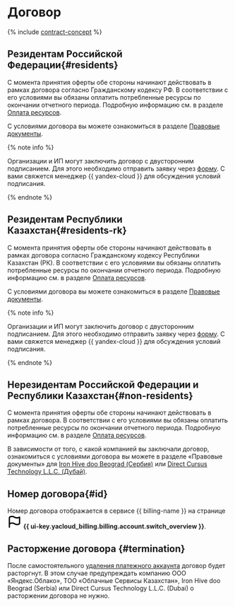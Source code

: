 # Договор

{% include [contract-concept](../../_includes/billing/contract.md) %}

## Резидентам Российской Федерации{#residents}

С момента принятия оферты обе стороны начинают действовать в рамках договора согласно Гражданскому кодексу РФ. В соответствии с его условиями вы обязаны оплатить потребленные ресурсы по окончании отчетного периода. Подробную информацию см. в разделе [Оплата ресурсов](../payment/index.md).

С условиями договора вы можете ознакомиться в разделе [Правовые документы](https://yandex.ru/legal/cloud_oferta/ru/).

{% note info %}

Организации и ИП могут заключить договор с двусторонним подписанием. Для этого необходимо отправить заявку через [форму](#contact-form). С вами свяжется менеджер {{ yandex-cloud }} для обсуждения условий подписания.

{% endnote %}

## Резидентам Республики Казахстан{#residents-rk}

С момента принятия оферты обе стороны начинают действовать в рамках договора согласно Гражданскому кодексу Республики Казахстан (РК). В соответствии с его условиями вы обязаны оплатить потребленные ресурсы по окончании отчетного периода. Подробную информацию см. в разделе [Оплата ресурсов](../payment/index.md).

С условиями договора вы можете ознакомиться в разделе [Правовые документы](https://yandex.com/legal/cloud_oferta_kz/?lang=ru).

{% note info %}

Организации и ИП могут заключить договор с двусторонним подписанием. Для этого необходимо отправить заявку через [форму](#contact-form). С вами свяжется менеджер {{ yandex-cloud }} для обсуждения условий подписания.

{% endnote %}

## Нерезидентам Российской Федерации и Республики Казахстан{#non-residents}

С момента принятия оферты обе стороны начинают действовать в рамках договора. В соответствии с его условиями вы обязаны оплатить потребленные ресурсы по окончании отчетного периода. Подробную информацию см. в разделе [Оплата ресурсов](../payment/index.md).
 
В зависимости от того, с какой компанией вы заключали договор, ознакомиться с условиями договора вы можете в разделе «Правовые документы» для [Iron Hive doo Beograd (Сербия)](https://yandex.com/legal/cloud_customer_agreement/) или [Direct Cursus Technology L.L.C. (Дубай)](https://yandex.com/legal/cloud_customer_agreement_uae/).

## Номер договора{#id}

Номер договора отображается в сервисе {{ billing-name }} на странице ![image](../../_assets/console-icons/flag.svg) **{{ ui-key.yacloud_billing.billing.account.switch_overview }}**. 

## Расторжение договора {#termination}

После самостоятельного [удаления платежного аккаунта](../operations/delete-account.md) договор будет расторгнут. В этом случае предупреждать компанию ООО «Яндекс.Облако», ТОО «Облачные Сервисы Казахстан», Iron Hive doo Beograd (Serbia) или Direct Cursus Technology L.L.C. (Dubai) о расторжении договора не нужно.